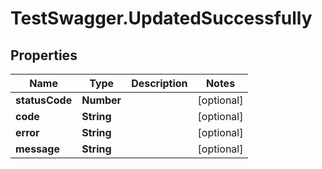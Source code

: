 # TestSwagger.UpdatedSuccessfully

## Properties

Name | Type | Description | Notes
------------ | ------------- | ------------- | -------------
**statusCode** | **Number** |  | [optional] 
**code** | **String** |  | [optional] 
**error** | **String** |  | [optional] 
**message** | **String** |  | [optional] 



